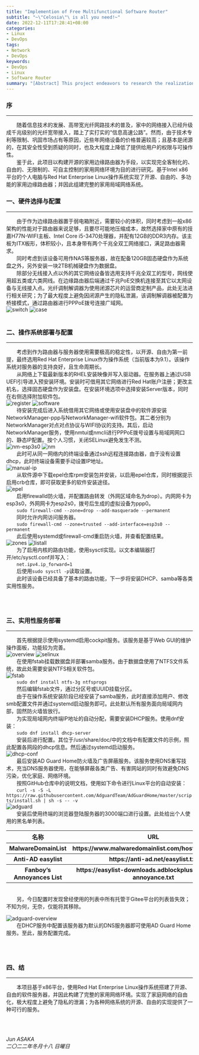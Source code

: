 ```yaml
---
title: "Implemention of Free Multifunctional Software Router"
subtitle: "~\"Celosia\"\ is all you need!~"
date: 2022-12-11T17:28:41+08:00
categories:
- Linux
- DevOps
tags:
- Network
- DevOps
keywords:
- DevOps
- Linux
- Software Router
summary: "[Abstract] This project endeavors to research the realization of a fully customizable, liberated, unbounded, and autonomously controllable home network environment through the creation of an open-source home edge router. Leveraging personal computers built on the Intel x86 platform and the Red Hat Enterprise Linux operating system, we've attained an open, liberated, and multifaceted home edge router. Consequently, a comprehensive home LAN system has been established."
---
```


<!--more-->

<h3>序</h3>

----
&emsp;&emsp;随着信息技术的发展、高带宽光纤网路技术的普及，家中的网络接入已经升级成千兆级别的光纤宽带接入，踏上了实打实的“信息高速公路”。然而，由于技术专利等限制、巩固市场占有等原因，近些年网络设备的价格普遍较高；且基本是闭源的，在其安全性受到质疑的同时，也及大程度上降低了提供给用户的权限与可操作性。
<br />
&emsp;&emsp;鉴于此，此项目以构建开源的家用边缘路由器为手段，以实现完全客制化的、自由的、无限制的、可自主控制的家用网络环境为目的进行研究。基于Intel x86平台的个人电脑与Red Hat Enterprise Linux操作系统实现了开源、自由的、多功能的家用边缘路由器；并因此组建完整的家用局域网络系统。

<h3>一、硬件选择与配置</h3>

----
&emsp;&emsp;由于作为边缘路由器置于弱电箱附近，需要较小的体积，同时考虑到一般x86架构的性能对于路由器来说足够，且要尽可能地压缩成本，故然选择家中原有的技嘉H77N-WIFI主板、Intel Core i5-3470处理器，并配有12GB的DDR3内存。该主板为ITX板形，体积较小，且本身带有两个千兆全双工网络接口，满足路由器需求。
<br />
&emsp;&emsp;同时考虑到该设备可用作NAS等服务器，故在配备120GB固态硬盘作为系统盘之外，另外安装一块2TB机械硬盘作为数据盘。
<br />
&emsp;&emsp;除部分无线接入点以外的其它网络设备皆选用支持千兆全双工的型号，网线使用超五类或六类网线。在边缘路由器后端通过千兆PoE交换机连接至其它以太网设备与无线接入点。光纤调制解调器为使用闭源芯片的运营商定制产品，此处无法进行相关研究；为了最大程度上避免因闭源产生的隐私泄漏，该调制解调器被配置为桥接模式，通过路由器进行PPPoE拨号连接广域网。
<br />
![switch](switch.jpeg)
![case](case.jpeg)
<br />
<br />

<h3>二、操作系统部署与配置</h3>

----
&emsp;&emsp;考虑到作为路由器与服务器使用需要极高的稳定性，以开源、自由为第一前提，最终选用Red Hat Enterprise Linux作为操作系统（当前版本为9.1）。该操作系统对服务器的支持良好，且生命周期长。
<br />
&emsp;&emsp;从网络上下载最新版本的RHEL安装映像并写入驱动器。在服务器上通过USB UEFI引导进入预安装环境。安装时可借用其它网络进行Red Hat账户注册；更改主机名，选择固态硬盘作为安装盘。在安装环境选项中选择安装Server版本，同时在右侧选择附加软件包。
<br />
![register](register.jpeg)
![software](software.jpeg)
<br />
&emsp;&emsp;待安装完成后进入系统借用其它网络或使用安装盘中的软件源安装NetworkManager-ppp与NetworkManager-wifi软件包。其二者分别为NetworkManager对点对点协议与WIFI协议的支持。其后，启动NetworkManager服务，使用nmtui或nmcli进行PPPoE拨号设置与局域网网口的、静态IP配置。按个人习惯，关闭SELinux避免发生不测。
<br />
![nm-esp3s0](nm-esp3s0.png)
![nm](nm.png)
<br />
&emsp;&emsp;此时可从同一网络内的终端设备通过ssh远程连接路由器，由于没有设置dhcp，此时终端设备需要手动设置IP地址。
<br />
![manual-ip](manual-ip.png)
<br />
&emsp;&emsp;从软件源中下载epel仓库rpm安装包并安装，以启用epel仓库，同时根据提示启用crb仓库，即可获取更多的软件安装途径。
<br />
![epel](epel.png)
<br />
&emsp;&emsp;启用firewalld防火墙，并配置路由转发（外网区域命名为drop）。内网网卡为esp3s0，外网网卡为esp2s0，拨号后生成的虚拟设备为ppp0。
<br />
&emsp;&emsp;`sudo firewall-cmd --zone=drop --add-masquerade --permanent`
<br />
&emsp;&emsp;同时允许内网访问服务器。
<br />
&emsp;&emsp;`sudo firewall-cmd --zone=trusted --add-interface=esp3s0 --permanent`
<br />
&emsp;&emsp;此后使用systemd或firewall-cmd重启防火墙，并查看配置结果。
<br />
![zones](zones.png)
![listall](listall.png)
<br />
&emsp;&emsp;为了启用内核的路由功能，使用sysctl实现。以文本编辑器打开/etc/sysctl.conf并写入：
<br />
&emsp;&emsp;`net.ipv4.ip_forward=1`
<br />
&emsp;&emsp;后使用`sudo sysctl -p`读取设置。
<br />
&emsp;&emsp;此时该设备已经具备了基本的路由功能，下一步将安装DHCP、samba等各类实用性服务。

<br />
<br />

<h3>三、实用性服务部署</h3>

----
&emsp;&emsp;首先根据提示使用systemd启用cockpit服务。该服务是基于Web GUI的维护操作面板，功能较为完善。
<br />
![overview](overview.png)
![selinux](selinux.png)
<br />
&emsp;&emsp;在使用fstab挂载数据盘并部署samba服务。由于数据盘使用了NTFS文件系统，故此处需要安装NTFS相关软件包。
<br />
![fstab](fstab.png)
<br />
&emsp;&emsp;`sudo dnf install ntfs-3g ntfsprogs`
<br />
&emsp;&emsp;然后编辑fstab文件，通过分区号或UUID挂载分区。
<br />
&emsp;&emsp;由于在操作系统安装阶段已经安装了samba服务，此时直接添加用户、修改smb配置文件并通过systemd启动服务即可。此处默认所有服务面向局域网内部，固然防火墙皆放行。
<br />
&emsp;&emsp;为实现局域网内终端IP地址的自动分配，需要安装DHCP服务。使用dnf安装：
<br />
&emsp;&emsp;`sudo dnf install dhcp-server`
<br />
&emsp;&emsp;安装后进行配置。其位于/usr/share/doc/中的文档中有配置文件的示例，照此配置各网段的dhcp信息。然后通过systemd启动服务。
<br />
![dhcp-conf](dhcp-conf.png)
<br />
&emsp;&emsp;最后安装AD Guard Home防火墙及广告屏蔽服务。该服务使用DNS重写技术，充当DNS服务器使用，在能够屏蔽各类广告、有害网站的同时有效避免DNS污染，优化家庭、网络环境。
<br />
&emsp;&emsp;按照GitHub仓库中的说明文档，使用如下命令进行Linux平台的自动安装：
<br />
&emsp;&emsp;`curl -s -S -L https://raw.githubusercontent.com/AdguardTeam/AdGuardHome/master/scripts/install.sh | sh -s -- -v`
<br />
![adguard](adguard.png)
<br />
&emsp;&emsp;安装后使用终端的浏览器登陆服务器的3000端口进行设置。此处给出个人使用的黑名单列表。
<br />
<table>
	<tr>
		<th>名称</th>
		<th>URL</th>
	</tr>
	<tr>
		<th>MalwareDomainList</th>
		<th>https://www.malwaredomainlist.com/hostslist/hosts.txt</th>
	</tr>
	<tr>
		<th>Anti-AD easylist</th>
		<th>https://anti-ad.net/easylist.txt</th>
	</tr>
	<tr>
		<th>Fanboy’s Annoyances List</th>
		<th>https://easylist-downloads.adblockplus.org/fanboy-annoyance.txt</th>
	</tr>
</table>
<br />
&emsp;&emsp;另，今日配置时发现曾经使用的列表中所有托管于Gitee平台的列表皆失效；不知为何，无奈，仅能将其移除。
<br />

![adguard-overview](adguard-overview.png)
<br />
&emsp;&emsp;在DHCP服务中配置该服务器为默认的DNS服务器即可使用AD Guard Home服务。至此，服务配置完成。

<br />
<br />

<h3>四、结</h3>

----
&emsp;&emsp;本项目基于x86平台，使用Red Hat Enterprise Linux操作系统搭建了开源、自由的软件服务器，并因此构建了完整的家用网络环境。实现了家庭网络的自由化，极大程度上避免了隐私的泄漏；为各种网络系统的开源、自由的实现提供了一种可行的服务。

<br />
<br />


<i>Jun ASAKA</i>
<br />
<i>二〇二二年冬月十八 日曜日</i>
<!--more-->
